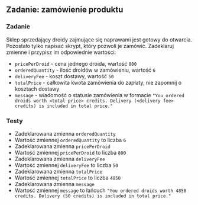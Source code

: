 ## Zadanie: zamówienie produktu

<h3 class="task">Zadanie</h3> 

  Sklep sprzedający droidy zajmujące się naprawami jest gotowy do otwarcia. Pozostało tylko napisać skrypt, który pozwoli je zamówić. Zadeklaruj zmienne i przypisz im odpowiednie wartości:

- `pricePerDroid` - cena jednego droida, wartość `800` 
- `orderedQuantity` - ilość droidów w zamówieniu, wartość `6` 
- `deliveryFee` - koszt dostawy, wartość `50` 
- `totalPrice` - całkowita kwota zamówienia do zapłaty, nie zapomnij o kosztach dostawy
- `message` - wiadomość o statusie zamówienia w formacie 
  `"You ordered droids worth <total price> credits. Delivery (<delivery fee> credits) is included in total price."`

<h3 class="test">Testy</h3> 

- Zadeklarowana zmienna `orderedQuantity` 
- Wartość zmiennej `orderedQuantity` to liczba `6`  
- Zadeklarowana zmienna `pricePerDroid` 
- Wartość zmiennej `pricePerDroid` to liczba `800`  
- Zadeklarowana zmienna `deliveryFee` 
- Wartość zmiennej `deliveryFee` to liczba `50`  
- Zadeklarowana zmienna `totalPrice` 
- Wartość zmiennej `totalPrice` to liczba `4850`  
- Zadeklarowana zmienna `message` 
- Wartość zmiennej `message` to łańcuch `"You ordered droids worth 4850 credits. Delivery (50 credits) is included in total price."`  